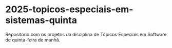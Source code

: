 # 2025-topicos-especiais-em-sistemas-quinta
Repositório com os projetos da disciplina de Tópicos Especiais em Software de quinta-feira de manhã.
